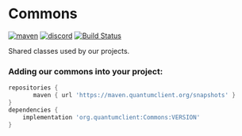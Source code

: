 # Commons
[![maven](https://img.shields.io/badge/Version-0.1-3)](https://maven.quantumclient.org/snapshots/org/quantumclient/Commons) [![discord](https://img.shields.io/badge/Discord-h8EQyuYTK7-3)](https://discord.gg/h8EQyuYTK7)
[![Build Status](https://travis-ci.com/QuantumClient/Commons.svg?branch=main)](https://travis-ci.com/QuantumClient/Commons)

Shared classes used by our projects.

### Adding our commons into your project:
```gradle
repositories {
       maven { url 'https://maven.quantumclient.org/snapshots' }
}
dependencies { 
    implementation 'org.quantumclient:Commons:VERSION'
}
````